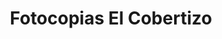 ---
title: "Fotocopias El Cobertizo"
url: /toledo/fotocopias-el-cobertizo/
shop: material de oficina
---